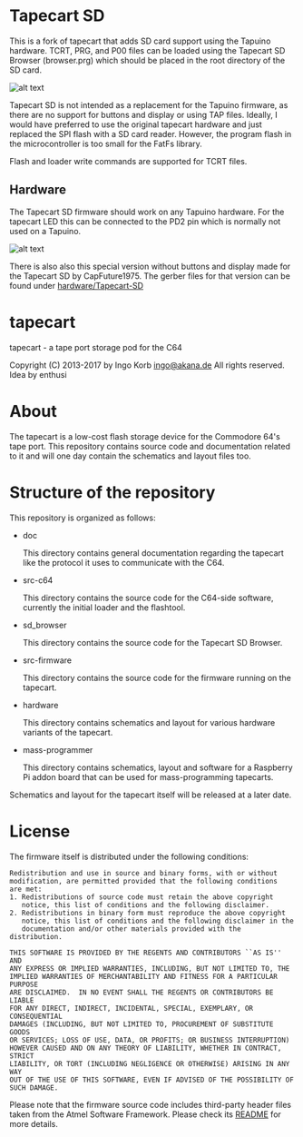 # Tapecart SD #

This is a fork of tapecart that adds SD card support using the Tapuino hardware.
TCRT, PRG, and P00 files can be loaded using the Tapecart SD Browser (browser.prg) which should be placed in the root directory of the SD card.

![alt text](tapecart_sd_browser.png "Tapecart SD Browser")

Tapecart SD is not intended as a replacement for the Tapuino firmware, as there are no support for buttons and display
or using TAP files. Ideally, I would have preferred to use the original tapecart hardware and just replaced the SPI flash
with a SD card reader. However, the program flash in the microcontroller is too small for the FatFs library.

Flash and loader write commands are supported for TCRT files.

## Hardware ##

The Tapecart SD firmware should work on any Tapuino hardware.
For the tapecart LED this can be connected to the PD2 pin which is normally not used on a Tapuino.

![alt text](hardware/Tapecart-SD/pcb_top.jpg "Tapecart SD PCB")

There is also also this special version without buttons and display made for the Tapecart SD by CapFuture1975.
The gerber files for that version can be found under [hardware/Tapecart-SD](hardware/Tapecart-SD)

# tapecart #

tapecart - a tape port storage pod for the C64

Copyright (C) 2013-2017 by Ingo Korb <ingo@akana.de>
All rights reserved.
Idea by enthusi

# About #

The tapecart is a low-cost flash storage device for the Commodore 64's
tape port. This repository contains source code and documentation
related to it and will one day contain the schematics and layout files too.

# Structure of the repository #

This repository is organized as follows:

* doc

    This directory contains general documentation regarding the
    tapecart like the protocol it uses to communicate with the C64.

* src-c64

    This directory contains the source code for the C64-side
    software, currently the initial loader and the flashtool.

* sd_browser

    This directory contains the source code for the Tapecart SD Browser.

* src-firmware

    This directory contains the source code for the firmware running
    on the tapecart.

* hardware

    This directory contains schematics and layout for various hardware
    variants of the tapecart.

* mass-programmer

    This directory contains schematics, layout and software for a
    Raspberry Pi addon board that can be used for mass-programming
    tapecarts.

Schematics and layout for the tapecart itself will be released at a
later date.

# License #

The firmware itself is distributed under the following conditions:

    Redistribution and use in source and binary forms, with or without
    modification, are permitted provided that the following conditions
    are met:
    1. Redistributions of source code must retain the above copyright
       notice, this list of conditions and the following disclaimer.
    2. Redistributions in binary form must reproduce the above copyright
       notice, this list of conditions and the following disclaimer in the
       documentation and/or other materials provided with the distribution.

    THIS SOFTWARE IS PROVIDED BY THE REGENTS AND CONTRIBUTORS ``AS IS'' AND
    ANY EXPRESS OR IMPLIED WARRANTIES, INCLUDING, BUT NOT LIMITED TO, THE
    IMPLIED WARRANTIES OF MERCHANTABILITY AND FITNESS FOR A PARTICULAR PURPOSE
    ARE DISCLAIMED.  IN NO EVENT SHALL THE REGENTS OR CONTRIBUTORS BE LIABLE
    FOR ANY DIRECT, INDIRECT, INCIDENTAL, SPECIAL, EXEMPLARY, OR CONSEQUENTIAL
    DAMAGES (INCLUDING, BUT NOT LIMITED TO, PROCUREMENT OF SUBSTITUTE GOODS
    OR SERVICES; LOSS OF USE, DATA, OR PROFITS; OR BUSINESS INTERRUPTION)
    HOWEVER CAUSED AND ON ANY THEORY OF LIABILITY, WHETHER IN CONTRACT, STRICT
    LIABILITY, OR TORT (INCLUDING NEGLIGENCE OR OTHERWISE) ARISING IN ANY WAY
    OUT OF THE USE OF THIS SOFTWARE, EVEN IF ADVISED OF THE POSSIBILITY OF
    SUCH DAMAGE.


Please note that the firmware source code includes third-party header files
taken from the Atmel Software Framework. Please check its
[README](src-firmware/README.md) for more details.
